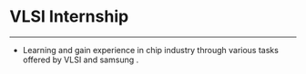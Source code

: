 # VLSI Internship
****

* Learning and gain experience in chip industry through various tasks offered by VLSI and samsung .
  
